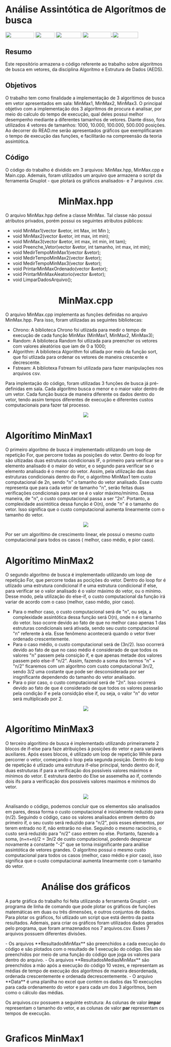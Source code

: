 # Análise Assintótica de Algorítmos de busca 

<div style="display: inline-block;">
<img align="center" height="20px" width="90px" src="https://img.shields.io/badge/Maintained%3F-yes-green.svg"/> 
<img align="center" height="20px" width="60px" src="https://img.shields.io/badge/C%2B%2B-00599C?style=for-the-badge&logo=c%2B%2B&logoColor=white"/> 
<img align="center" height="20px" width="80px" src="https://img.shields.io/badge/Made%20for-VSCode-1f425f.svg"/> 
<a href="https://github.com/mpiress/midpy/issues">
<img align="center" height="20px" width="90px" src="https://img.shields.io/badge/contributions-welcome-brightgreen.svg?style=flat"/>
<img align="center" height="20px" width="80px" src="https://badgen.net/badge/license/MIT/green"/>
</a> 
</div>

<p> </p>
<p> </p>

<p align="justify">

## Resumo 

Este repositório armazena o código referente ao trabalho sobre algoritmos de busca em vetores, da disciplina Algorítmo e Estrutura de Dados (AEDS). 

## Objetivos

O trabalho tem como finalidade a implementação de 3 algorítimos de busca em vetor apresentados em sala: MinMax1, MinMax2, MinMax3. O principal objetivo com a implementação dos 3 algorítmos de procura é analisar, por meio do calculo do tempo de execução, qual deles possui melhor desempenho mediante a diferentes tamanhos de vetores. Diante disso, fora utilizados 4 vetores de tamanhos: 1000, 10.000, 100.000, 500.000 posições. Ao decorrer do READ.me serão apresentados gráficos que exemplificaram o tempo de execução das funções, e facilitarão na compreensão da teoria assintótica.

## Código

O código do trabalho é dividido em 3 arquivos: MinMax.hpp, MinMax.cpp e Main.cpp. Ademais, foram utilizados um arquivo que armazena o script da ferramenta Gnuplot - que plotará os gráficos analisados- e 7 arquivos .csv.

<h1 align="center"/> MinMax.hpp </h1>
</p>
<p align="justify"> 
</p>
O arquivo MinMax.hpp define a classe MinMax. Tal classe não possui atributos privados, porém possui os seguintes atributos públicos:
</p>

- void MinMax1(vector<int> &vetor, int Max, int Min ); 
- void MinMax2(vector<int> &vetor, int max, int min); 
- void MinMax3(vector<int> &vetor, int max, int min, int tam); 
- void Preenche_Vetor(vector<int> &vetor, int tamanho, int max, int min);
- void MedirTempoMinMax1(vector <int> &vetor);
- void MedirTempoMinMax2(vector <int> &vetor);
- void MedirTempoMinMax3(vector <int> &vetor);
- void PrintarMinMaxOrdenado(vector<int> &vetor);
- void PrintarMinMaxAleatorio(vector<int> &vetor);
- void LimparDadosArquivo();
</p>

<h1 align="center"/> MinMax.cpp </h1>
</p>
<p align="justify"> 
</p>


O arquivo MinMax.cpp implementa as funções definidas no arquivo MinMax.hpp. Para isso, foram utilizadas as seguintes bibliotecas:
- Chrono: A biblioteca Chrono foi utlizada para medir o tempo de execução de cada função MinMax (MinMax1, MinMax2, MinMax3);
- Random: A biblioteca Random foi utlizada para preencher os vetores com valores aleatórios que iam de 0 a 1000;
- Algorithm: A biblioteca Algorithm foi utliada por meio da função sort, que foi utlizada para ordenar os vetores de maneira crescente e decrescente.
- Fstream: A bibliotexa Fstream foi utilizada para fazer manipulações nos arquivos csv.
</p>

Para implentação do código, foram utilizadas 3 funções de busca já pré-definidas em sala. Cada algorítmo busca o menor e o maior valor dentro de um vetor. Cada função busca de maneira diferente os dados dentro do vetor, tendo assim tempos diferentes de execução e diferentes custos computacionais para fazer tal processo. 
</p>
<p align="center">
<img src="https://github.com/JoaquimCruz/TrabalhoMinMax/assets/162636656/d91e6a2d-641e-4e0e-afc1-a7a8a9b7f1fd"/> 
</p>

</p>
<h1 align="justify"/> Algorítimo MinMax1 </h1>
</p>
<p align="justify"> 
</p>
O primeiro algorítmo de busca é implementado utilizando um loop de repetição For, que percorre todas as posições do vetor. Dentro do loop for são ultizadas duas estruturas condicionais IF, o primeiro para verificar se o elemento analisado é o maior do vetor, e o segundo para verificar se o elemento analisado é o menor do vetor. Assim, pela utilização das duas estruturas condicionais dentro do For, o algorítmo MinMax1 tem custo computacional de 2n, sendo "n" o tamanho do vetor analisado. Esse custo representa que para cada vetor de tamanho "n", serão feitas duas verificações condicionais para ver se é o valor máximo/mínimo. Dessa maneira, de "n", o custo computacional passa a ser "2n". Portanto, a complexidade assintótica dessa função é O(n), onde "n" é o tamanho do vetor. Isso significa que o custo computacional aumenta linearmente com o tamanho do vetor.
</p>
<p align="center">
<img src="https://github.com/JoaquimCruz/TrabalhoMinMax/assets/162636656/ba649096-6fff-4c4e-ab63-cc1b90e4f205"/> 
</p>

Por ser um algorítimo de crescimento linear, ele possui o mesmo custo computacional para todos os casos ( melhor, caso médio, e pior caso).
</p>
<h1 align="justify"/> Algorítimo MinMax2 </h1>
</p>
<p align="justify"> 
</p>
O segundo algorítmo de busca é implementado utilizando um loop de repetição For, que percorre todas as pocições do vetor. Dentro do loop for é utlizado uma estrutura condicional if e uma estrutura condicional if else, para verificar se o valor analisado é o valor máximo do vetor, ou o mínimo. Desse modo, pela utilização do else-if, o custo computacional da função irá variar de acordo com o caso (melhor, caso médio, pior caso).
</p>

- Para o melhor caso, o custo computacional será de "n", ou seja, a complexidade assintótica dessa função será O(n), onde n é o tamanho do vetor. Isso ocorre devido ao fato de que no melhor caso apenas 1 das estruturas condicionais será ativada, sendo seu custo computacional "n" referente à ela. Esse fenômeno acontecerá quando o vetor tiver ordenado crescentemente.
- Para o caso médio, o custo computacional será de (3n/2). Isso ocorrerá devido ao fato de que no caso médio é considerado de que todos os valores "n" passem pela consição if, e que apenas metade dos valores passem pelo else-if "n/2". Assim, fazendo a soma dos termos "n" + "n/2" ficaremos com um algorítmo com custo computacional 3n/2, sendo 3/2 uma costante que pode ser desconsiderada por ser insgnificante dependendo do tamanho do vetor analisado.
- Para o pior caso, o custo computacional será de "2n". Isso ocorrerá devido ao fato de que é considerado de que todos os valores passarão pela condição if e pela considção else if, ou seja, o valor "n" do vetor será multiplicado por 2.
</p>
<p align="center">
<img src="https://github.com/JoaquimCruz/TrabalhoMinMax/assets/162636656/0b1aa36a-a614-40ca-8221-e2cd6cb0d6e2"/> 
</p>
<h1 align="justify"/> Algorítimo MinMax3 </h1>
</p>

O terceiro algorítimo de busca é implementado utilizando primeiramete 2 blocos de if-else para faze atribuições à posições do vetor e para variáveis auxiliares. Após esses blocos, é utilizado um loop de repetição While para percorrer o vetor, começando o loop pela segunda posição. Dentro do loop de repetição é utlizado uma estrutura if-else principal, tendo dentro do if, duas estruturas if para a verificação dos possíveis valores máximos e mínimos do vetor. E estrutura dentro do Else se assemelha ao if, contendo dois ifs para a verificação dos possíveis valores maximos e mínimos do vetor.
</p>
<p align="center">
<img src="https://github.com/JoaquimCruz/TrabalhoMinMax/assets/162636656/fb58ea79-90bf-44fe-b7ef-dd1a17d37a29"/> 
</p>

Analisando o código, podemos concluir que os elementos são analisados em pares, dessa forma o custo computacional é inicialmente reduzido para (n/2). Seguindo o código, caso os valores analisados entrem dentro do primeiro if, o seu custo será reduzido para "n/2", pois esses elementos, por terem entrado no if, não entrarão no else. Seguindo o mesmo raciocínio, o custo será reduzido para "n/2" caso entrem no else. Portanto, fazendo a soma, (n+n+n)/2 = 3n/2 de custo computacional, podendo desprezar novamente a constante "-2" que se torna insignificante para análise assintótica de vetores grandes. O algorítmo possui o mesmo custo computacional para todos os casos (melhor, caso médio e pior caso), isso significa que o custo computacional aumenta linearmente com o tamanho do vetor.

<h1 align="center"/> Análise dos gráficos </h1>
</p>
<p align="justify"> 
</p>

A parte gráfica do trabalho foi feita utilizando a ferramenta Gnuplot - um programa de linha de comando que pode plotar os gráficos de funções matemáticas em duas ou três dimensões, e outros conjuntos de dados. Para plotar os gráficos, foi utlizado um script que está dentro da pasta resultados. Ademais, para criar os gráficos foram utilizados dados gerados pelo programa, que foram armazenados nos 7 arquivos.csv. Esses 7 arquivos possuem diferentes divisões. 
</p>
- Os arquivos **ResultadosMinMax** são preenchidos a cada execução do código e são plotados com o resultado de 1 execução do código. Eles são preenchidos por meio de uma função do código que joga os valores para dentro do arquivo.
- Os arquivos **ResultadosMediasMinMax** são preenchidos a mão após a execução do código 10 vezes, e representam as médias de tempo de execução dos algorítmos de maneira desordenada, ordenada crescentemente e ordenada decrescentemente.
- O arquivo **Data** é uma planilha no excel que contém os dados das 10 execuções para cada ordenamento do vetor e para cada um dos 3 algorítmos, bem como o cálculo das médias.

Os arquivos.csv possuem a seguinte estrutura: As colunas de valor **ímpar** representam o tamanho do vetor, e as colunas de valor **par** representam os tempos de execução. 

<p align="center">
<img src=""/> 
</p>
<h1 align="justify"/> Graficos MinMax1 </h1>
</p>












